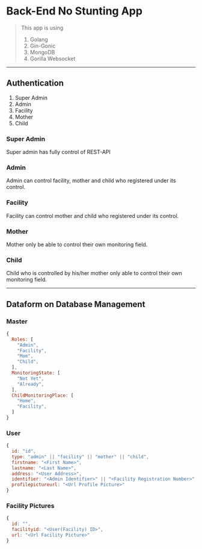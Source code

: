 # Back-End No Stunting App

> This app is using
>
> 1. Golang
> 2. Gin-Gonic
> 3. MongoDB
> 4. Gorilla Websocket

***

## Authentication

1. Super Admin
2. Admin
3. Facility
4. Mother
5. Child

### Super Admin

Super admin has fully control of REST-API

### Admin

Admin can control facility, mother and child who registered under its control.

### Facility

Facility can control mother and child who registered under its control.

### Mother

Mother only be able to control their own monitoring field.

### Child

Child who is controlled by his/her mother only able to control their own monitoring field.

***

## Dataform on Database Management

### Master

```js
{
  Roles: [
    "Admin",
    "Facility",
    "Mom",
    "Child",
  ],
  MonitoringState: [
    "Not Yet",
    "Already",
  ],
  ChildMonitoringPlace: [
    "Home",
    "Facility",
  ]
}
```

### User

```js
{
  id: "id",
  type: "admin" || "facility" || "mother" || "child",
  firstname: "<First Name>",
  lastname: "<Last Name>",
  address: "<User Address>",
  identifier: "<Admin Identifier>" || "<Facility Registration Number>" || "<Mother NIK>" || "<Child NIK>",
  profilepictureurl: "<Url Profile Picture>"
}
```

### Facility Pictures

```js
{
  id: "",
  facilityid: "<User(Facility) ID>",
  url: "<Url Facility Picture>"
}
```
